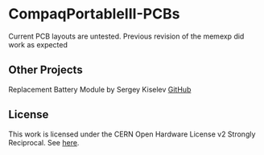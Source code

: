 # CompaqPortableIII-PCBs

Current PCB layouts are untested. Previous revision of the memexp did work as expected

## Other Projects
Replacement Battery Module by Sergey Kiselev [GitHub](https://github.com/skiselev/compaq-portable-iii-battery)

## License
This work is licensed under the CERN Open Hardware License v2 Strongly Reciprocal.
See [here](cern_ohl_s_v2_user_guide.txt).